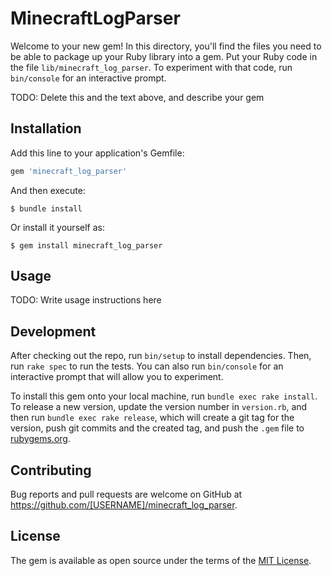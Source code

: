 # MinecraftLogParser

Welcome to your new gem! In this directory, you'll find the files you need to be able to package up your Ruby library into a gem. Put your Ruby code in the file `lib/minecraft_log_parser`. To experiment with that code, run `bin/console` for an interactive prompt.

TODO: Delete this and the text above, and describe your gem

## Installation

Add this line to your application's Gemfile:

```ruby
gem 'minecraft_log_parser'
```

And then execute:

    $ bundle install

Or install it yourself as:

    $ gem install minecraft_log_parser

## Usage

TODO: Write usage instructions here

## Development

After checking out the repo, run `bin/setup` to install dependencies. Then, run `rake spec` to run the tests. You can also run `bin/console` for an interactive prompt that will allow you to experiment.

To install this gem onto your local machine, run `bundle exec rake install`. To release a new version, update the version number in `version.rb`, and then run `bundle exec rake release`, which will create a git tag for the version, push git commits and the created tag, and push the `.gem` file to [rubygems.org](https://rubygems.org).

## Contributing

Bug reports and pull requests are welcome on GitHub at https://github.com/[USERNAME]/minecraft_log_parser.

## License

The gem is available as open source under the terms of the [MIT License](https://opensource.org/licenses/MIT).
